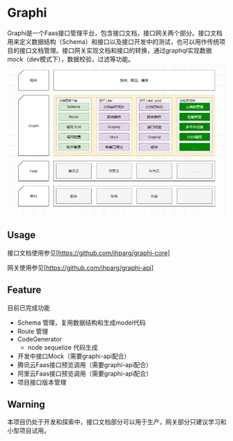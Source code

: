 # Graphi
Graphi是一个Faas接口管理平台，包含接口文档，接口网关两个部分。接口文档用来定义数据结构（Schema）和接口以及接口开发中的测试，也可以用作传统项目的接口文档管理。接口网关实现文档和接口的转换，通过graphql实现数据mock（dev模式下），数据校验，过滤等功能。
![业务架构](./docs/images/1.png)

## Usage
接口文档使用参见[https://github.com/ihparg/graphi-core]

网关使用参见[https://github.com/ihparg/graphi-api]

## Feature
目前已完成功能
- Schema 管理，复用数据结构和生成model代码
- Route 管理
- CodeGenerator
  - node sequelize 代码生成
- 开发中接口Mock（需要graphi-api配合）
- 腾讯云Faas接口预览调用（需要graphi-api配合）
- 阿里云Faas接口预览调用（需要graphi-api配合）
- 项目接口版本管理

## Warning
本项目仍处于开发和探索中，接口文档部分可以用于生产，网关部分只建议学习和小型项目试用。